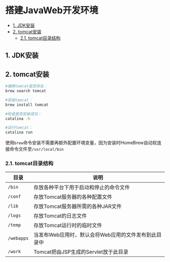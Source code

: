 # 搭建JavaWeb开发环境
<!-- TOC -->

- [1. JDK安装](#1-jdk安装)
- [2. tomcat安装](#2-tomcat安装)
  - [2.1. tomcat目录结构](#21-tomcat目录结构)

<!-- /TOC -->

## 1. JDK安装

## 2. tomcat安装

```sh
#搜索tomcat是否存在：
brew search tomcat

#安装tomcat：
brew install tomcat

#检查是否安装成功：
catalina -h

#运行tomcat：
catalina run
```

使用`brew`命令安装不需要再额外配置环境变量，因为安装时HomeBrew自动软连接命令文件至`/usr/local/bin`

### 2.1. tomcat目录结构

| 目录 | 说明
| --- | ---
| `/bin` | 存放各种平台下用于启动和停止的命令文件
| `/conf` | 存放Tomcat服务器的各种配置文件
| `/lib` | 存放Tomcat服务器所需的各种JAR文件
| `/logs` | 存放Tomcat的日志文件
| `/temp` | 存放Tomcat运行时的临时文件
| `/webapps` | 当发布Web应用时，默认会将Web应用的文件发布到此目录中
| `/work` | Tomcat把由JSP生成的Servlet放于此目录
